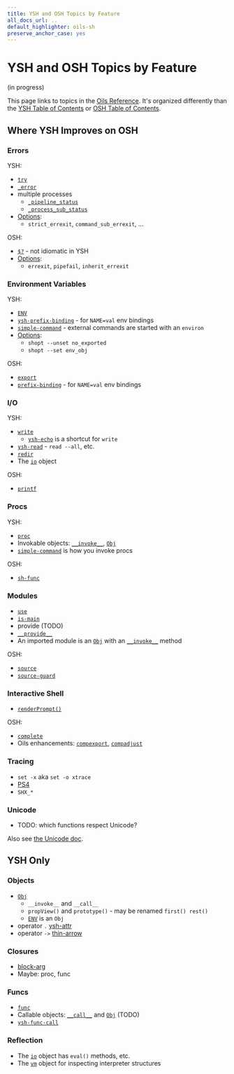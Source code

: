 ```yaml
---
title: YSH and OSH Topics by Feature
all_docs_url: ..
default_highlighter: oils-sh
preserve_anchor_case: yes
---
```


YSH and OSH Topics by Feature
====

<span class="in-progress">(in progress)</span>

This page links to topics in the [Oils Reference](index.html).  It's organized
differently than the [YSH Table of Contents](toc-ysh.html) or [OSH Table of
Contents](toc-osh.html).

<div id="toc">
</div>

## Where YSH Improves on OSH

### Errors

YSH:

- [`try`](chap-builtin-cmd.html#try)
- [`_error`](chap-special-var.html#_error)
- multiple processes
  - [`_pipeline_status`](chap-special-var.html#_pipeline_status)
  - [`_process_sub_status`](chap-special-var.html#_process_sub_status)
- [Options](chap-option.html):
  - `strict_errexit`, `command_sub_errexit`, ...

OSH:

- [`$?`](chap-special-var.html#POSIX-special) - not idiomatic in YSH
- [Options](chap-option.html):
  - `errexit`, `pipefail`, `inherit_errexit`

### Environment Variables

YSH:

- [`ENV`][ENV]
- [`ysh-prefix-binding`][ysh-prefix-binding] - for `NAME=val` env bindings
- [`simple-command`][simple-command] - external commands are started with an
  `environ`
- [Options](chap-option.html):
  - `shopt --unset no_exported`
  - `shopt --set env_obj`

[ENV]: chap-special-var.html#ENV

<!--
TODO: should we have a `envFromDict()` function that goes with `env -i`?
-->

OSH:

- [`export`](chap-osh-assign.html#export)
- [`prefix-binding`][prefix-binding] - for `NAME=val` env bindings

[prefix-binding]: chap-cmd-lang.html#prefix-binding
[ysh-prefix-binding]: chap-cmd-lang.html#ysh-prefix-binding

[simple-command]: chap-cmd-lang.html#simple-command


### I/O

YSH:

- [`write`](chap-builtin-cmd.html#write)
  - [`ysh-echo`](chap-builtin-cmd.html#ysh-echo) is a shortcut for `write`
- [`ysh-read`](chap-builtin-cmd.html#ysh-read) - `read --all`, etc.
- [`redir`](chap-builtin-cmd.html#redir)
- The [`io`](chap-type-method.html#io) object

OSH:

- [`printf`](chap-builtin-cmd.html#printf)

### Procs

YSH:

- [`proc`](chap-ysh-cmd.html#proc)
- Invokable objects: [`__invoke__`][__invoke__], [`Obj`][Obj]
- [`simple-command`][simple-command] is how you invoke procs

OSH:

- [`sh-func`](chap-cmd-lang.html#sh-func)

### Modules

- [`use`](chap-builtin-cmd.html#use)
- [`is-main`](chap-builtin-cmd.html#is-main)
- provide (TODO)
- [`__provide__`](chap-special-var.html#__provide__)
- An imported module is an [`Obj`][Obj] with an [`__invoke__`][__invoke__]
  method

[Obj]: chap-type-method.html#Obj
[__invoke__]: chap-type-method.html#__invoke__

OSH:

- [`source`](chap-builtin-cmd.html#source)
- [`source-guard`](chap-builtin-cmd.html#source-guard)

### Interactive Shell

- [`renderPrompt()`](chap-plugin.html#renderPrompt)

OSH:

- [`complete`][complete]
- Oils enhancements: [`compexport`][compexport], [`compadjust`][compadjust]

[complete]: chap-builtin-cmd.html#complete
[compadjust]: chap-builtin-cmd.html#compadjust
[compexport]: chap-builtin-cmd.html#compexport

### Tracing

- `set -x` aka `set -o xtrace`
- [PS4][]
- `SHX_*`

[PS4]: chap-plugin.html#PS4

### Unicode

- TODO: which functions respect Unicode?

Also see [the Unicode doc](../unicode.html).


## YSH Only

### Objects

- [`Obj`][Obj]
  - `__invoke__` and `__call__`
  - `propView()` and `prototype()` - may be renamed `first() rest()`
  - [`ENV`][ENV] is an `Obj`
- operator `.` [ysh-attr](chap-expr-lang.html#ysh-attr)
- operator `->` [thin-arrow](chap-expr-lang.html#thin-arrow)

### Closures

- [block-arg](chap-cmd-lang.html#block-arg)
- Maybe: proc, func

### Funcs

- [`func`](chap-ysh-cmd.html#func)
- Callable objects: [`__call__`][__call__] and [`Obj`][Obj] (TODO)
- [`ysh-func-call`](chap-expr-lang.html#ysh-func-call)

[__call__]: chap-type-method.html#__call__

### Reflection

- The [`io`][io] object has `eval()` methods, etc.
- The [`vm`][vm] object for inspecting interpreter structures

[io]: chap-type-method.html#io
[vm]: chap-type-method.html#vm
